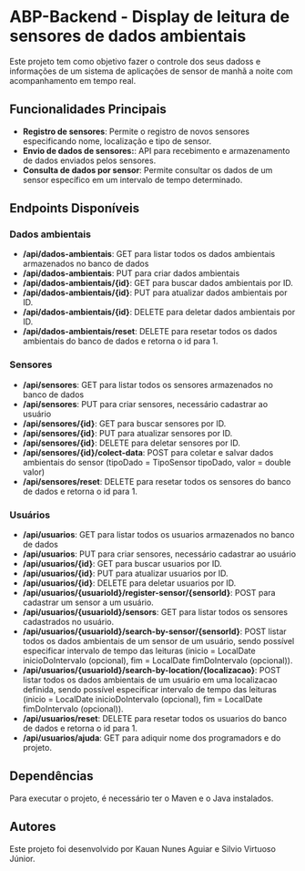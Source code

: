 # ABP-Backend - Display de leitura de sensores de dados ambientais

Este projeto tem como objetivo fazer o controle dos seus dadoss e informações de um sistema de aplicações de sensor de manhã a noite com acompanhamento em tempo real.

## Funcionalidades Principais

- **Registro de sensores**: Permite o registro de novos sensores especificando nome, localização e tipo de sensor.
- **Envio de dados de sensores:**: API para recebimento e armazenamento de dados enviados pelos sensores.
- **Consulta de dados por sensor**: Permite consultar os dados de um sensor específico em um intervalo de tempo determinado.

## Endpoints Disponíveis
### Dados ambientais
- **/api/dados-ambientais**: GET para listar todos os dados ambientais armazenados no banco de dados
- **/api/dados-ambientais**: PUT para criar dados ambientais
- **/api/dados-ambientais/{id}**: GET para buscar dados ambientais por ID.
- **/api/dados-ambientais/{id}**: PUT para atualizar dados ambientais por ID.
- **/api/dados-ambientais/{id}**: DELETE para deletar dados ambientais por ID.
- **/api/dados-ambientais/reset**: DELETE para resetar todos os dados ambientais do banco de dados e retorna o id para 1.

### Sensores
- **/api/sensores**: GET para listar todos os sensores armazenados no banco de dados
- **/api/sensores**: PUT para criar sensores, necessário cadastrar ao usuário
- **/api/sensores/{id}**: GET para buscar sensores por ID.
- **/api/sensores/{id}**: PUT para atualizar sensores por ID.
- **/api/sensores/{id}**: DELETE para deletar sensores por ID.
- **/api/sensores/{id}/colect-data**: POST para coletar e salvar dados ambientais do sensor (tipoDado = TipoSensor tipoDado, valor = double valor)
- **/api/sensores/reset**: DELETE para resetar todos os sensores do banco de dados e retorna o id para 1.

### Usuários
- **/api/usuarios**: GET para listar todos os usuarios armazenados no banco de dados
- **/api/usuarios**: PUT para criar sensores, necessário cadastrar ao usuário
- **/api/usuarios/{id}**: GET para buscar usuarios por ID.
- **/api/usuarios/{id}**: PUT para atualizar usuarios por ID.
- **/api/usuarios/{id}**: DELETE para deletar usuarios por ID.
- **/api/usuarios/{usuarioId}/register-sensor/{sensorId}**: POST para cadastrar um sensor a um usuário.
- **/api/usuarios/{usuarioId}/sensors**: GET para listar todos os sensores cadastrados no usuário.
- **/api/usuarios/{usuarioId}/search-by-sensor/{sensorId}**: POST listar todos os dados ambientais de um sensor de um usuário, sendo possível especificar intervalo de tempo das leituras (inicio = LocalDate inicioDoIntervalo (opcional), fim = LocalDate fimDoIntervalo (opcional)).
- **/api/usuarios/{usuarioId}/search-by-location/{localizacao}**: POST listar todos os dados ambientais de um usuário em uma localizacao definida, sendo possível especificar intervalo de tempo das leituras (inicio = LocalDate inicioDoIntervalo (opcional), fim = LocalDate fimDoIntervalo (opcional)).
- **/api/usuarios/reset**: DELETE para resetar todos os usuarios do banco de dados e retorna o id para 1.
- **/api/usuarios/ajuda**: GET para adiquir nome dos programadors e do projeto.

## Dependências
Para executar o projeto, é necessário ter o Maven e o Java instalados.

## Autores
Este projeto foi desenvolvido por Kauan Nunes Aguiar e Silvio Virtuoso Júnior.
